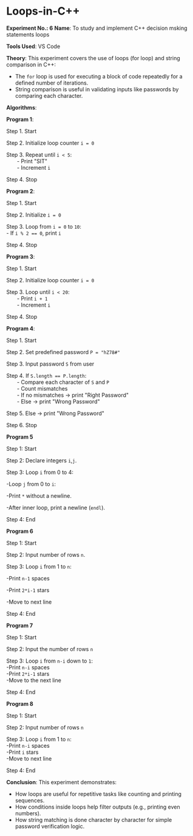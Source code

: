 # Loops-in-C++

**Experiment No.: 6**
**Name**: To study and implement C++ decision msking statements loops

**Tools Used**: VS Code

**Theory**: This experiment covers the use of loops (for loop) and string comparison in C++:

- The `for` loop is used for executing a block of code repeatedly for a defined number of iterations.
- String comparison is useful in validating inputs like passwords by comparing each character.

**Algorithms**:

**Program 1**:

Step 1. Start  

Step 2. Initialize loop counter `i = 0`  

Step 3. Repeat until `i < 5`:  
  - Print "SIT"  
  - Increment `i`  

Step 4. Stop

**Program 2**:

Step 1. Start  

Step 2. Initialize `i = 0`  

Step 3. Loop from `i = 0` to `10`:  
     - If `i % 2 == 0`, print `i`  

Step 4. Stop

**Program 3**:

Step 1. Start  

Step 2. Initialize loop counter `i = 0`  

Step 3. Loop until `i < 20`:  
  - Print `i + 1`  
  - Increment `i`  

Step 4. Stop

**Program 4**:

Step 1. Start  

Step 2. Set predefined password `P = "hZ78#"`  

Step 3. Input password `S` from user  

Step 4. If `S.length == P.length`:  
  - Compare each character of `S` and `P`  
  - Count mismatches  
  - If no mismatches → print "Right Password"  
  - Else → print "Wrong Password"  

Step 5. Else → print "Wrong Password"  

Step 6. Stop

**Program 5**

Step 1: Start

Step 2: Declare integers `i`,`j`.

Step 3: Loop `i` from 0 to 4:  

-Loop `j` from 0 to `i`:  

  -Print `*` without a newline.

-After inner loop, print a newline (`endl`).

Step 4: End

**Program 6**

Step 1: Start

Step 2: Input number of rows `n`.

Step 3: Loop `i` from 1 to `n`:  

-Print `n-1` spaces

-Print `2*i-1` stars

-Move to next line

Step 4: End

**Program 7**

Step 1: Start

Step 2: Input the number of rows `n`

Step 3: Loop `i` from `n-i` down to `1`:  
   -Print `n-i` spaces  
   -Print `2*i-1` stars  
   -Move to the next line

Step 4: End

**Program 8**

Step 1: Start

Step 2: Input number of rows `n`

Step 3: Loop `i` from 1 to `n`:  
  -Print `n-i` spaces  
  -Print `i` stars  
  -Move to next line

Step 4: End

**Conclusion**: This experiment demonstrates:
- How loops are useful for repetitive tasks like counting and printing sequences.
- How conditions inside loops help filter outputs (e.g., printing even numbers).
- How string matching is done character by character for simple password verification logic.
